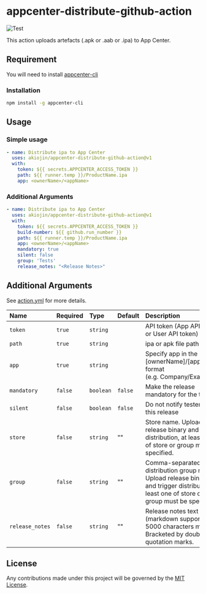 # appcenter-distribute-github-action

![Test][0]

This action uploads artefacts (.apk or .aab or .ipa) to App Center.

## Requirement

You will need to install [appcenter-cli][1]

### Installation

```sh
npm install -g appcenter-cli
```

## Usage

### Simple usage

```yml
- name: Distribute ipa to App Center
  uses: akiojin/appcenter-distribute-github-action@v1
  with:
    token: ${{ secrets.APPCENTER_ACCESS_TOKEN }}
    path: ${{ runner.temp }}/ProductName.ipa
    app: <ownerName>/<appName>
```

### Additional Arguments

```yml
- name: Distribute ipa to App Center
  uses: akiojin/appcenter-distribute-github-action@v1
  with:
    token: ${{ secrets.APPCENTER_ACCESS_TOKEN }}
    build-number: ${{ github.run_number }}
    path: ${{ runner.temp }}/ProductName.ipa
    app: <ownerName>/<appName>
    mandatory: true
    silent: false
    group: 'Tests'
    release_notes: "<Release Notes>"
```

## Additional Arguments

See [action.yml][2] for more details.

|Name|Required|Type|Default|Description|
|:--|:--|:--|:--|:--|
|`token`|`true`|`string`||API token (App API token or User API token)|
|`path`|`true`|`string`||ipa or apk file path|
|`app`|`true`|`string`||Specify app in the [ownerName]/[appName] format<br>(e.g. Company/Example)|
|`mandatory`|`false`|`boolean`|`false`|Make the release mandatory for the testers|
|`silent`|`false`|`boolean`|`false`|Do not notify testers of this release|
|`store`|`false`|`string`|""|Store name. Upload release binary and trigger distribution, at least one of store or group must be specified.|
|`group`|`false`|`string`|""|Comma-separated distribution group names. Upload release binary and trigger distribution, at least one of store or group must be specified.|
|`release_notes`|`false`|`string`|""|Release notes text (markdown supported, 5000 characters max). Bracketed by double quotation marks.|

## License

Any contributions made under this project will be governed by the [MIT License][3].

[0]: https://github.com/akiojin/appcenter-distribute-github-action/actions/workflows/BuildAndTest.yml/badge.svg
[1]: https://github.com/microsoft/appcenter-cli
[2]: https://github.com/akiojin/appcenter-distribute-github-action/blob/main/action.yml
[3]: https://github.com/akiojin/appcenter-distribute-github-action/blob/main/LICENSE